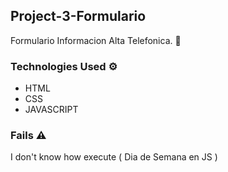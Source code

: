 ## Project-3-Formulario

Formulario Informacion Alta Telefonica. 📌

### Technologies Used ⚙️

* []()HTML
* []()CSS
* []()JAVASCRIPT


### Fails ⚠️

I don't know how execute ( Dia de Semana en JS )
